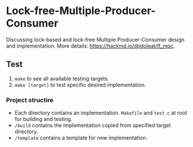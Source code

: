 # Lock-free-Multiple-Producer-Consumer
Discussing lock-based and lock-free Multiple Producer-Consumer design and implementation.
More details: https://hackmd.io/@idoleat/lf_mpc.

## Test
1. `make` to see all available testing targets.
2. `make [target]` to test specific desired implementation.

### Project structire
* Each directory contains an implementation. `Makefile` and `test.c` at root for building and testing.
* `/build` contains the implementation copied from specified target directory.
* `/template` contains a template for new implementation.
